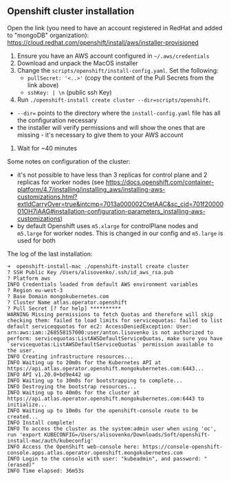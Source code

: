 ## Openshift cluster installation

Open the link (you need to have an account registered in RedHat and added to "mongoDB" organization):
https://cloud.redhat.com/openshift/install/aws/installer-provisioned

1. Ensure you have an AWS account configured in `~/.aws/credentials`
1. Download and unpack the MacOS installer
1. Change the `scripts/openshift/install-config.yaml`. Set the following:
   * `pullSecret: '<..>'` (copy the content of the Pull Secrets from the link above)
   * `sshKey: | \n` (public ssh Key)
1. Run `./openshift-install create cluster --dir=scripts/openshift`.
  * `--dir=` points to the directory where the `install-config.yaml` file has all the configuration necessary
  * the installer will verify permissions and will show the ones that are missing - it's necessary to give them to your AWS account
1. Wait for ~40 minutes

Some notes on configuration of the cluster:
* it's not possible to have less than 3 replicas for control plane and 2 replicas for worker nodes 
  (see https://docs.openshift.com/container-platform/4.7/installing/installing_aws/installing-aws-customizations.html?extIdCarryOver=true&intcmp=7013a000002CtetAAC&sc_cid=701f2000001OH7iAAG#installation-configuration-parameters_installing-aws-customizations)
* by default Openshift uses `m5.xlarge` for controlPlane nodes and `m5.large` for worker nodes. This is changed in our
config and `m5.large` is used for both

The log of the last installation:

```
➜  openshift-install-mac ./openshift-install create cluster
? SSH Public Key /Users/alisovenko/.ssh/id_aws_rsa.pub
? Platform aws
INFO Credentials loaded from default AWS environment variables
? Region eu-west-3
? Base Domain mongokubernetes.com
? Cluster Name atlas.operator.openshift
? Pull Secret [? for help] **********
WARNING Missing permissions to fetch Quotas and therefore will skip checking them: failed to load limits for servicequotas: failed to list default serviceqquotas for ec2: AccessDeniedException: User: arn:aws:iam::268558157000:user/anton.lisovenko is not authorized to perform: servicequotas:ListAWSDefaultServiceQuotas, make sure you have `servicequotas:ListAWSDefaultServiceQuotas` permission available to the user.
INFO Creating infrastructure resources...
INFO Waiting up to 20m0s for the Kubernetes API at https://api.atlas.operator.openshift.mongokubernetes.com:6443...
INFO API v1.20.0+bd9e442 up
INFO Waiting up to 30m0s for bootstrapping to complete...
INFO Destroying the bootstrap resources...
INFO Waiting up to 40m0s for the cluster at https://api.atlas.operator.openshift.mongokubernetes.com:6443 to initialize...
INFO Waiting up to 10m0s for the openshift-console route to be created...
INFO Install complete!
INFO To access the cluster as the system:admin user when using 'oc', run 'export KUBECONFIG=/Users/alisovenko/Downloads/Soft/openshift-install-mac/auth/kubeconfig'
INFO Access the OpenShift web-console here: https://console-openshift-console.apps.atlas.operator.openshift.mongokubernetes.com
INFO Login to the console with user: "kubeadmin", and password: "(erased)"
INFO Time elapsed: 36m53s
```